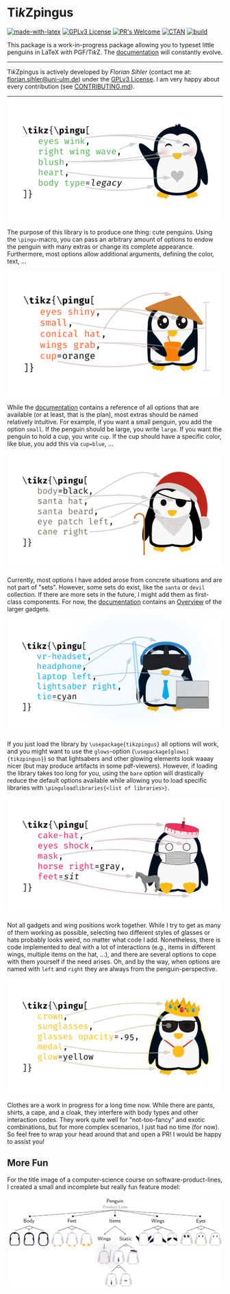 # Ti*k*Zpingus

[![made-with-latex](https://img.shields.io/badge/Made%20with-LaTeX-1f425f.svg)](https://www.latex-project.org/) [![GPLv3 License](https://img.shields.io/badge/License-GPL%20v3-yellow.svg)](https://opensource.org/licenses/GPL-3.0) [![PR's Welcome](https://img.shields.io/badge/PRs-welcome-brightgreen.svg?style=flat)](http://makeapullrequest.com)  [![CTAN](https://badgen.net/badge/On/CTAN/cyan)](https://www.ctan.org/pkg/tikzpingus) [![build](https://github.com/EagleoutIce/tikzpingus/actions/workflows/compile.yaml/badge.svg)](https://github.com/EagleoutIce/tikzpingus/actions/workflows/compile.yaml)

This package is a work-in-progress package allowing you to typeset little penguins in LaTeX with PGF/Ti*k*Z.
The [documentation](https://media.githubusercontent.com/media/EagleoutIce/tikzpingus/gh-pages/doc/build/tikzpingus-doc.pdf) will constantly evolve.

----

Ti*k*Zpingus is actively developed by *Florian Sihler* (contact me at: <florian.sihler@uni-ulm.de>) under the [GPLv3 License](LICENSE). I am very happy about every contribution (see [CONTRIBUTING.md](CONTRIBUTING.md)).

----

[![Penguin Hey](https://github.com/EagleoutIce/tikzpingus/blob/gh-pages/hey-pingu-1.png?raw=true)](https://media.githubusercontent.com/media/EagleoutIce/tikzpingus/gh-pages/examples/build/hey-pingu.pdf#page=1)

The purpose of this library is to produce one thing: cute penguins. Using the `\pingu`-macro, you can pass an arbitrary amount of options to endow the penguin with many extras or change its complete appearance. Furthermore, most options allow additional arguments, defining the color, text, ...

[![Penguin Hat](https://github.com/EagleoutIce/tikzpingus/blob/gh-pages/hey-pingu-2.png?raw=true)](https://media.githubusercontent.com/media/EagleoutIce/tikzpingus/gh-pages/examples/build/hey-pingu.pdf#page=2)

While the [documentation](https://media.githubusercontent.com/media/EagleoutIce/tikzpingus/gh-pages/doc/build/tikzpingus-doc.pdf) contains a reference of all options that are available (or at least, that is the plan), most extras should be named relatively intuitive. For example, if you want a small penguin, you add the option `small`.
If the penguin should be large, you write `large`. If you want the penguin to hold a cup, you write `cup`. If the cup should have a specific color, like blue, you add this via `cup=blue`, ...

[![Penguin Santa](https://github.com/EagleoutIce/tikzpingus/blob/gh-pages/hey-pingu-3.png?raw=true)](https://media.githubusercontent.com/media/EagleoutIce/tikzpingus/gh-pages/examples/build/hey-pingu.pdf#page=3)

Currently, most options I have added arose from concrete situations and are not part of "sets". However, some sets do exist, like the `santa` or `devil` collection. If there are more sets in the future, I might add them as first-class components. For now, the [documentation](https://media.githubusercontent.com/media/EagleoutIce/tikzpingus/gh-pages/doc/build/tikzpingus-doc.pdf#appendix.A) contains an [Overview](https://media.githubusercontent.com/media/EagleoutIce/tikzpingus/gh-pages/doc/build/tikzpingus-doc.pdf#appendix.A) of the larger gadgets.

[![Penguin Tech](https://github.com/EagleoutIce/tikzpingus/blob/gh-pages/hey-pingu-4.png?raw=true)](https://media.githubusercontent.com/media/EagleoutIce/tikzpingus/gh-pages/examples/build/hey-pingu.pdf#page=4)

If you just load the library by `\usepackage{tikzpingus}` all options will work, and you might want to use the `glows`-option (`\usepackage[glows]{tikzpingus}`) so that lightsabers and other glowing elements look waaay nicer (but may produce artifacts in some pdf-viewers). However, if loading the library takes too long for you, using the `bare` option will drastically reduce the default options available while allowing you to load specific libraries with `\pinguloadlibraries{<list of libraries>}`.

[![Penguin Cake](https://github.com/EagleoutIce/tikzpingus/blob/gh-pages/hey-pingu-5.png?raw=true)](https://media.githubusercontent.com/media/EagleoutIce/tikzpingus/gh-pages/examples/build/hey-pingu.pdf#page=5)

Not all gadgets and wing positions work together. While I try to get as many of them working as possible, selecting two different styles of glasses or hats probably looks weird, no matter what code I add.
Nonetheless, there is code implemented to deal with a lot of interactions (e.g., items in different wings, multiple items on the hat, ...), and there are several options to cope with them yourself if the need arises.
Oh, and by the way, when options are named with `left` and `right` they are always from the penguin-perspective.

[![Penguin Crown](https://github.com/EagleoutIce/tikzpingus/blob/gh-pages/hey-pingu-6.png?raw=true)](https://media.githubusercontent.com/media/EagleoutIce/tikzpingus/gh-pages/examples/build/hey-pingu.pdf#page=6)

Clothes are a work in progress for a long time now. While there are pants, shirts, a cape, and a cloak, they interfere with body types and other interaction codes. They work quite well for "not-too-fancy" and exotic combinations, but for more complex scenarios, I just had no time (for now). So feel free to wrap your head around that and open a PR! I would be happy to assist you!

## More Fun

For the title image of a computer-science course on software-product-lines, I created a small and incomplete but really fun feature model:

[![Penguin-SPL](https://github.com/EagleoutIce/tikzpingus/blob/gh-pages/spl-1.png?raw=true)](https://media.githubusercontent.com/media/EagleoutIce/tikzpingus/gh-pages/examples/build/spl.pdf)

